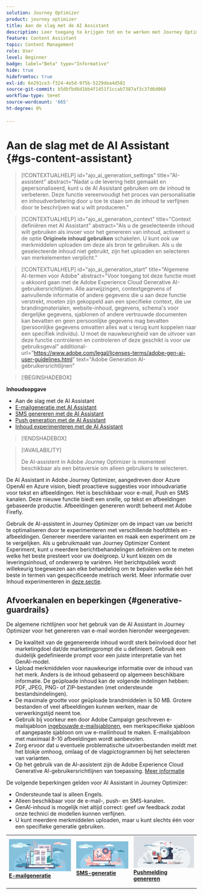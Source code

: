 ```yaml
---
solution: Journey Optimizer
product: journey optimizer
title: Aan de slag met de AI Assistant
description: Leer toegang te krijgen tot en te werken met Journey Optimizer AI Assistant
feature: Content Assistant
topic: Content Management
role: User
level: Beginner
badge: label="Beta" type="Informative"
hide: true
hidefromtoc: true
exl-id: 6e291ce3-f324-4e5d-975b-5229dea4d581
source-git-commit: b5dbfbd6d1bb4f1451f1ccab7387af3c37d6d060
workflow-type: tm+mt
source-wordcount: '665'
ht-degree: 0%

---
```


# Aan de slag met de AI Assistant {#gs-content-assistant}

>[!CONTEXTUALHELP]
>id="ajo_ai_generation_settings"
>title="AI-assistent"
>abstract="Nadat u de levering hebt gemaakt en gepersonaliseerd, kunt u de AI Assistant gebruiken om de inhoud te verbeteren. Deze functie vereenvoudigt het proces van personalisatie en inhoudverbetering door u toe te staan om de inhoud te verfijnen door te beschrijven wat u wilt produceren."


>[!CONTEXTUALHELP]
>id="ajo_ai_generation_context"
>title="Context definiëren met AI Assistant"
>abstract="Als u de geselecteerde inhoud wilt gebruiken als invoer voor het genereren van inhoud, activeert u de optie **Originele inhoud gebruiken** schakelen. U kunt ook uw merkmiddelen uploaden om deze als bron te gebruiken. Als u de geselecteerde inhoud niet gebruikt, zijn het uploaden en selecteren van merkelementen verplicht."


>[!CONTEXTUALHELP]
>id="ajo_ai_generation_start"
>title="Algemene AI-termen voor Adobe"
>abstract="Voor toegang tot deze functie moet u akkoord gaan met de Adobe Experience Cloud Generative AI-gebruikersrichtlijnen. Alle aanwijzingen, contextgegevens of aanvullende informatie of andere gegevens die u aan deze functie verstrekt, moeten zijn gekoppeld aan een specifieke context, die uw brandingmaterialen, website-inhoud, gegevens, schema&#39;s voor dergelijke gegevens, sjablonen of andere vertrouwde documenten kan bevatten en geen persoonlijke gegevens mag bevatten (persoonlijke gegevens omvatten alles wat u terug kunt koppelen naar een specifiek individu). U moet de nauwkeurigheid van de uitvoer van deze functie controleren en controleren of deze geschikt is voor uw gebruiksgeval"
>additional-url="https://www.adobe.com/legal/licenses-terms/adobe-gen-ai-user-guidelines.html" text="Adobe Generation AI-gebruikersrichtlijnen"

>[!BEGINSHADEBOX]

**Inhoudsopgave**

* Aan de slag met de AI Assistant
* [E-mailgeneratie met AI Assistant](generative-email.md)
* [SMS genereren met de AI Assistant](generative-sms.md)
* [Push generation met de AI Assistant](generative-push.md)
* [Inhoud experimenteren met de AI Assistant](generative-experimentation.md)

>[!ENDSHADEBOX]

>[!AVAILABILITY]
>
>De AI-assistent in Adobe Journey Optimizer is momenteel beschikbaar als een bètaversie om alleen gebruikers te selecteren.

De AI Assistant in Adobe Journey Optimizer, aangedreven door Azure OpenAI en Azure vision, biedt proactieve suggesties voor inhoudvariatie voor tekst en afbeeldingen. Het is beschikbaar voor e-mail, Push en SMS kanalen. Deze nieuwe functie biedt een snelle, op tekst en afbeeldingen gebaseerde productie. Afbeeldingen genereren wordt beheerd met Adobe Firefly.

Gebruik de AI-assistent in Journey Optimizer om de impact van uw bericht te optimaliseren door te experimenteren met verschillende hoofdtitels en -afbeeldingen. Genereer meerdere varianten en maak een experiment om ze te vergelijken. Als u gebruikmaakt van Journey Optimizer Content Experiment, kunt u meerdere berichtbehandelingen definiëren om te meten welke het beste presteert voor uw doelgroep. U kunt kiezen om de leveringsinhoud, of onderwerp te variëren. Het berichtpubliek wordt willekeurig toegewezen aan elke behandeling om te bepalen welke één het beste in termen van gespecificeerde metrisch werkt. Meer informatie over Inhoud experimenteren in [deze sectie](../content-management/content-experiment.md).

## Afvoerkanalen en beperkingen {#generative-guardrails}

De algemene richtlijnen voor het gebruik van de AI Assistant in Journey Optimizer voor het genereren van e-mail worden hieronder weergegeven:

* De kwaliteit van de gegenereerde inhoud wordt sterk beïnvloed door het marketingdoel dat/de marketingprompt die u definieert. Gebruik een duidelijk gedefinieerde prompt voor een juiste interpretatie van het GenAI-model. 
* Upload merkmiddelen voor nauwkeurige informatie over de inhoud van het merk. Anders is de inhoud gebaseerd op algemeen beschikbare informatie. De geüploade inhoud kan de volgende indelingen hebben: PDF, JPEG, PNG- of ZIP-bestanden (met ondersteunde bestandsindelingen).
* De maximale grootte voor geüploade brandmiddelen is 50 MB. Grotere bestanden of veel afbeeldingen kunnen werken, maar de verwerkingstijd neemt toe.
* Gebruik bij voorkeur een door Adobe Campaign geschreven e-mailsjabloon [ingebouwde e-mailsjablonen](../email/use-email-templates.md), een merkspecifieke sjabloon of aangepaste sjabloon om uw e-mailinhoud te maken. E-mailsjabloon met maximaal 8-10 afbeeldingen wordt aanbevolen.
* Zorg ervoor dat u eventuele problematische uitvoerbestanden meldt met het blokje omhoog, omlaag of de vlagpictogrammen bij het selecteren van varianten.
* Op het gebruik van de AI-assistent zijn de Adobe Experience Cloud Generative AI-gebruikersrichtlijnen van toepassing. [Meer informatie](https://www.adobe.com/legal/licenses-terms/adobe-gen-ai-user-guidelines.html)

De volgende beperkingen gelden voor AI Assistant in Journey Optimizer:

* Ondersteunde taal is alleen Engels.
* Alleen beschikbaar voor de e-mail-, push- en SMS-kanalen.
* GenAI-inhoud is mogelijk niet altijd correct: geef uw feedback zodat onze technici de modellen kunnen verfijnen.
* U kunt meerdere merkmiddelen uploaden, maar u kunt slechts één voor een specifieke generatie gebruiken.

<table style="table-layout:fixed"><tr style="border: 0;">
<td>
<a href="generative-email.md">
<img alt="E-mailgeneratie" src="assets/do-not-localize/text-genai.jpeg">
</a>
<div>
<a href="generative-email.md"><strong>E-mailgeneratie</strong></a>
</div>
<p>
</td>
<td>
<a href="generative-sms.md">
<img alt="SMS-generatie" src="assets/do-not-localize/image-genai.jpeg">
</a>
<div><a href="generative-sms.md"><strong>SMS-generatie</strong>
</div>
<p>
</td>
<td>
<a href="generative-push.md">
<img alt="Push generation" src="assets/do-not-localize/email-genai.jpeg">
</a>
<div>
<a href="generative-push.md"><strong>Pushmelding genereren</strong></a>
</div>
<p></td>
</tr></table>

